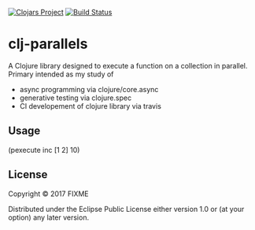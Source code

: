 [![Clojars Project](https://img.shields.io/clojars/v/org.clojars.kacurez/clj-parallels.svg)](https://clojars.org/org.clojars.kacurez/clj-parallels)
[![Build Status](https://travis-ci.org/kacurez/clj-parallels.svg?branch=master)](https://travis-ci.org/kacurez/clj-parallels)

# clj-parallels

A Clojure library designed to execute a function on a collection in parallel. Primary intended as my study of
- async programming via clojure/core.async
- generative testing via clojure.spec
- CI developement of clojure library via travis

## Usage

(pexecute inc [1 2] 10)

## License

Copyright © 2017 FIXME

Distributed under the Eclipse Public License either version 1.0 or (at
your option) any later version.
